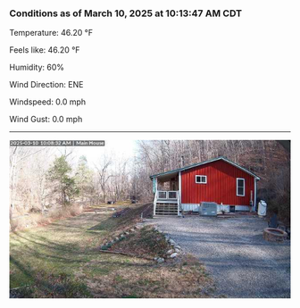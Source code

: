 ### Conditions as of March 10, 2025 at 10:13:47 AM CDT 

Temperature: 46.20 &deg;F

Feels like: 46.20 &deg;F

Humidity: 60%

Wind Direction: ENE

Windspeed: 0.0 mph

Wind Gust: 0.0 mph

---

<img src="./images/latest.jpeg"/>

